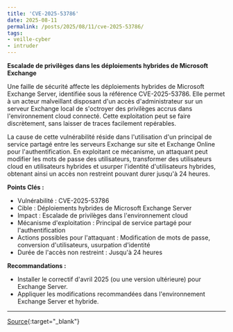 ```yaml
---
title: 'CVE-2025-53786'
date: 2025-08-11
permalink: /posts/2025/08/11/cve-2025-53786/
tags:
- veille-cyber
- intruder
---
```

**Escalade de privilèges dans les déploiements hybrides de Microsoft Exchange**

Une faille de sécurité affecte les déploiements hybrides de Microsoft Exchange Server, identifiée sous la référence CVE-2025-53786. Elle permet à un acteur malveillant disposant d'un accès d'administrateur sur un serveur Exchange local de s'octroyer des privilèges accrus dans l'environnement cloud connecté. Cette exploitation peut se faire discrètement, sans laisser de traces facilement repérables.

La cause de cette vulnérabilité réside dans l'utilisation d'un principal de service partagé entre les serveurs Exchange sur site et Exchange Online pour l'authentification. En exploitant ce mécanisme, un attaquant peut modifier les mots de passe des utilisateurs, transformer des utilisateurs cloud en utilisateurs hybrides et usurper l'identité d'utilisateurs hybrides, obtenant ainsi un accès non restreint pouvant durer jusqu'à 24 heures.

**Points Clés :**
*   Vulnérabilité : CVE-2025-53786
*   Cible : Déploiements hybrides de Microsoft Exchange Server
*   Impact : Escalade de privilèges dans l'environnement cloud
*   Mécanisme d'exploitation : Principal de service partagé pour l'authentification
*   Actions possibles pour l'attaquant : Modification de mots de passe, conversion d'utilisateurs, usurpation d'identité
*   Durée de l'accès non restreint : Jusqu'à 24 heures

**Recommandations :**
*   Installer le correctif d'avril 2025 (ou une version ultérieure) pour Exchange Server.
*   Appliquer les modifications recommandées dans l'environnement Exchange Server et hybride.

---
[Source](https://cvemon.intruder.io/cves/CVE-2025-53786){:target="_blank"}
